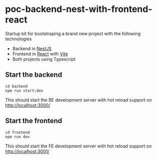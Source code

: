 # poc-backend-nest-with-frontend-react

Startup kit for bootstraping a brand new project with the following technologies

- Backend in [NestJS](https://nestjs.com/)
- Frontend in [React](https://react.dev/) with [Vite](https://vitejs.dev/)
- Both projects using Typescript

## Start the backend
    cd backend
    npm run start:dev

This should start the BE development server with hot reload support on [http://localhost:3000/](http://localhost:3000/)

## Start the frontend
    cd frontend
    npm run dev

This should start the FE development server with hot reload support on [http://localhost:3001/](http://localhost:3001/)
